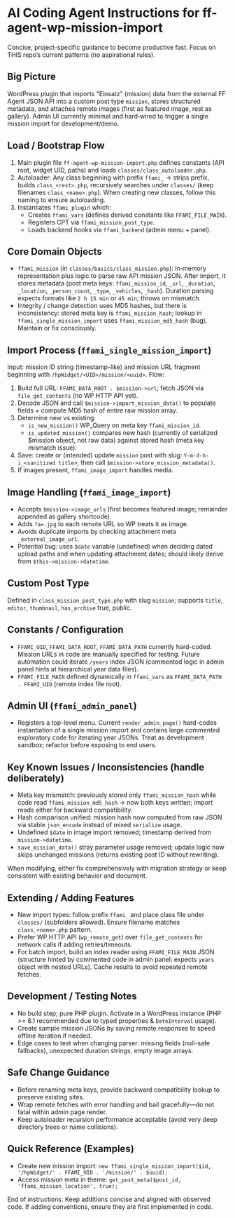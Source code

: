 # AI Coding Agent Instructions for ff-agent-wp-mission-import

Concise, project-specific guidance to become productive fast. Focus on THIS repo’s current patterns (no aspirational rules).

## Big Picture
WordPress plugin that imports "Einsatz" (mission) data from the external FF Agent JSON API into a custom post type `mission`, stores structured metadata, and attaches remote images (first as featured image, rest as gallery). Admin UI currently minimal and hard‑wired to trigger a single mission import for development/demo.

## Load / Bootstrap Flow
1. Main plugin file `ff-agent-wp-mission-import.php` defines constants (API root, widget UID, paths) and loads `classes/class_autoloader.php`.
2. Autoloader: Any class beginning with prefix `ffami_` → strips prefix, builds `class_<rest>.php`, recursively searches under `classes/` (keep filenames `class_<name>.php`). When creating new classes, follow this naming to ensure autoloading.
3. Instantiates `ffami_plugin` which:
   - Creates `ffami_vars` (defines derived constants like `FFAMI_FILE_MAIN`).
   - Registers CPT via `ffami_mission_post_type`.
   - Loads backend hooks via `ffami_backend` (admin menu + panel).

## Core Domain Objects
- `ffami_mission` (in `classes/basics/class_mission.php`): In‑memory representation plus logic to parse raw API mission JSON. After import, it stores metadata (post meta keys: `ffami_mission_id`, `_url`, `_duration`, `_location`, `_person_count`, `_type`, `_vehicles`, `_hash`). Duration parsing expects formats like `2 h 15 min` or `45 min`; throws on mismatch.
- Integrity / change detection uses MD5 hashes, but there is inconsistency: stored meta key is `ffami_mission_hash`; lookup in `ffami_single_mission_import` uses `ffami_mission_md5_hash` (bug). Maintain or fix consciously.

## Import Process (`ffami_single_mission_import`)
Input: mission ID string (timestamp-like) and mission URL fragment beginning with `/hpWidget/<UID>/mission/<uuid>`.
Flow:
1. Build full URL: `FFAMI_DATA_ROOT . $mission->url`; fetch JSON via `file_get_contents` (no WP HTTP API yet).
2. Decode JSON and call `$mission->import_mission_data()` to populate fields + compute MD5 hash of entire raw mission array.
3. Determine new vs existing:
   - `is_new_mission()` WP_Query on meta key `ffami_mission_id`.
   - `is_updated_mission()` compares new hash (currently of serialized $mission object, not raw data) against stored hash (meta key mismatch issue).
4. Save: create or (intended) update `mission` post with slug: `Y-m-d-h-i_<sanitized title>`; then call `$mission->store_mission_metadata()`.
5. If images present, `ffami_image_import` handles media.

## Image Handling (`ffami_image_import`)
- Accepts `$mission->image_urls` (first becomes featured image; remainder appended as gallery shortcode).
- Adds `?a=.jpg` to each remote URL so WP treats it as image.
- Avoids duplicate imports by checking attachment meta `_external_image_url`.
- Potential bug: uses `$date` variable (undefined) when deciding dated upload paths and when updating attachment dates; should likely derive from `$this->mission->datetime`.

## Custom Post Type
Defined in `class_mission_post_type.php` with slug `mission`; supports `title`, `editor`, `thumbnail`, `has_archive` true, public.

## Constants / Configuration
- `FFAMI_UID`, `FFAMI_DATA_ROOT`, `FFAMI_DATA_PATH` currently hard-coded. Mission URLs in code are manually specified for testing. Future automation could iterate `/years` index JSON (commented logic in admin panel hints at hierarchical year data files).
- `FFAMI_FILE_MAIN` defined dynamically in `ffami_vars` as `FFAMI_DATA_PATH . FFAMI_UID` (remote index file root).

## Admin UI (`ffami_admin_panel`)
- Registers a top-level menu. Current `render_admin_page()` hard-codes instantiation of a single mission import and contains large commented exploratory code for iterating year JSONs. Treat as development sandbox; refactor before exposing to end users.

## Key Known Issues / Inconsistencies (handle deliberately)
- Meta key mismatch: previously stored only `ffami_mission_hash` while code read `ffami_mission_md5_hash` → now both keys written; import reads either for backward compatibility.
- Hash comparison unified: mission hash now computed from raw JSON via stable `json_encode` instead of mixed `serialize` usage.
- Undefined `$date` in image import removed; timestamp derived from `mission->datetime`.
- `save_mission_data()` stray parameter usage removed; update logic now skips unchanged missions (returns existing post ID without rewriting).

When modifying, either fix comprehensively with migration strategy or keep consistent with existing behavior and document.

## Extending / Adding Features
- New import types: follow prefix `ffami_` and place class file under `classes/` (subfolders allowed). Ensure filename matches `class_<name>.php` pattern.
- Prefer WP HTTP API (`wp_remote_get`) over `file_get_contents` for network calls if adding retries/timeouts.
- For batch import, build an index reader using `FFAMI_FILE_MAIN` JSON (structure hinted by commented code in admin panel: expects `years` object with nested URLs). Cache results to avoid repeated remote fetches.

## Development / Testing Notes
- No build step; pure PHP plugin. Activate in a WordPress instance (PHP >= 8.1 recommended due to typed properties & `DateInterval` usage).
- Create sample mission JSONs by saving remote responses to speed offline iteration if needed.
- Edge cases to test when changing parser: missing fields (null-safe fallbacks), unexpected duration strings, empty image arrays.

## Safe Change Guidance
- Before renaming meta keys, provide backward compatibility lookup to preserve existing sites.
- Wrap remote fetches with error handling and bail gracefully—do not fatal within admin page render.
- Keep autoloader recursion performance acceptable (avoid very deep directory trees or name collisions).

## Quick Reference (Examples)
- Create new mission import: `new ffami_single_mission_import($id, '/hpWidget/' . FFAMI_UID . '/mission/' . $uuid);`
- Access mission meta in theme: `get_post_meta($post_id, 'ffami_mission_location', true);`

End of instructions. Keep additions concise and aligned with observed code. If adding conventions, ensure they are first implemented in code.
